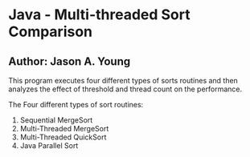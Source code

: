 # Java - Multi-threaded Sort Comparison
## Author: Jason A. Young

This program executes four different types of sorts routines and then analyzes the effect of threshold and thread count on the performance.

The Four different types of sort routines:

1) Sequential MergeSort
2) Multi-Threaded MergeSort
3) Multi-Threaded QuickSort
4) Java Parallel Sort
